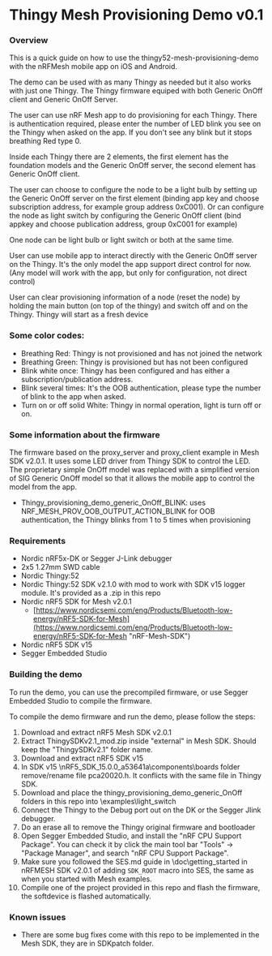 # Thingy Mesh Provisioning Demo v0.1
### Overview
This is a quick guide on how to use the thingy52-mesh-provisioning-demo with the nRFMesh mobile app on iOS and Android.

The demo can be used with as many Thingy as needed but it also works with just one Thingy. The Thingy firmware equiped with both Generic OnOff client and Generic OnOff Server.

The user can use nRF Mesh app to do provisioning for each Thingy. There is authentication required, please enter the number of LED blink you see on the Thingy when asked on the app. If you don't see any blink but it stops breathing Red type 0.

Inside each Thingy there are 2 elements, the first element has the foundation models and the Generic OnOff server, the second element has Generic OnOff client.

The user can choose to configure the node to be a light bulb by setting up the Generic OnOff server on the first element (binding app key and choose subscription address, for example group address 0xC001). Or can configure the node as light switch by configuring the Generic OnOff client (bind appkey and choose publication address, group 0xC001 for example)

One node can be light bulb or light switch or both at the same time. 

User can use mobile app to interact directly with the Generic OnOff server on the Thingy. It's the only model the app support direct control for now. 
(Any model will work with the app, but only for configuration, not direct control)

User can clear provisioning information of a node (reset the node) by holding the main button (on top of the thingy) and switch off and on the Thingy. Thingy will start as a fresh device

### Some color codes: 

- Breathing Red: Thingy is not provisioned and has not joined the network
- Breathing Green: Thingy is provisioned but has not been configured
- Blink white once: Thingy has been configured and has either a subscription/publication address. 
- Blink several times: It's the OOB authentication, please type the number of blink to the app when asked. 
- Turn on or off solid White: Thingy in normal operation, light is turn off or on. 

### Some information about the firmware
The firmware based on the proxy_server and proxy_client example in Mesh SDK v2.0.1. It uses some LED driver from Thingy SDK to control the LED.
The proprietary simple OnOff model was replaced with a simplified version of SIG Generic OnOff model so that it allows the mobile app to control the model from the app. 

- Thingy_provisioning_demo_generic_OnOff_BLINK: uses NRF_MESH_PROV_OOB_OUTPUT_ACTION_BLINK for OOB authentication, the Thingy blinks from 1 to 5 times when provisioning 


### Requirements
- Nordic nRF5x-DK or Segger J-Link debugger
- 2x5 1.27mm SWD cable
- Nordic Thingy:52 
- Nordic Thingy:52 SDK v2.1.0 with mod to work with SDK v15 logger module. It's provided as a .zip in this repo
- Nordic nRF5 SDK for Mesh v2.0.1
    - [https://www.nordicsemi.com/eng/Products/Bluetooth-low-energy/nRF5-SDK-for-Mesh](https://www.nordicsemi.com/eng/Products/Bluetooth-low-energy/nRF5-SDK-for-Mesh "nRF-Mesh-SDK")
- Nordic nRF5 SDK v15 
- Segger Embedded Studio 

### Building the demo
To run the demo, you can use the precompiled firmware, or use Segger Embedded Studio to compile the firmware.

To compile the demo firmware and run the demo, please follow the steps:
1. Download and extract nRF5 Mesh SDK v2.0.1 
2. Extract ThingySDKv2.1_mod.zip inside "external" in Mesh SDK. Should keep the "ThingySDKv2.1" folder name. 
3. Download and extract nRF5 SDK v15 
4. In SDK v15 \nRF5_SDK_15.0.0_a53641a\components\boards folder remove/rename file pca20020.h. It conflicts with the same file in Thingy SDK. 
4. Download and place the thingy_provisioning_demo_generic_OnOff folders in this repo into \examples\light_switch 
5. Connect the Thingy to the Debug port out on the DK or the Segger Jlink debugger. 
6. Do an erase all to remove the Thingy original firmware and bootloader
7. Open Segger Embedded Studio, and install the "nRF CPU Support Package". You can check it by click the main tool bar "Tools" -> "Package Manager", and search "nRF CPU Support Package".
8. Make sure you followed the SES.md guide in \doc\getting_started in nRFMESH SDK v2.0.1 of adding `SDK_ROOT` macro into SES, the same as when you started with Mesh examples. 
9. Compile one of the project provided in this repo and flash the firmware, the softdevice is flashed automatically. 

### Known issues

 - There are some bug fixes come with this repo to be implemented in the Mesh SDK, they are in SDKpatch folder.
 





